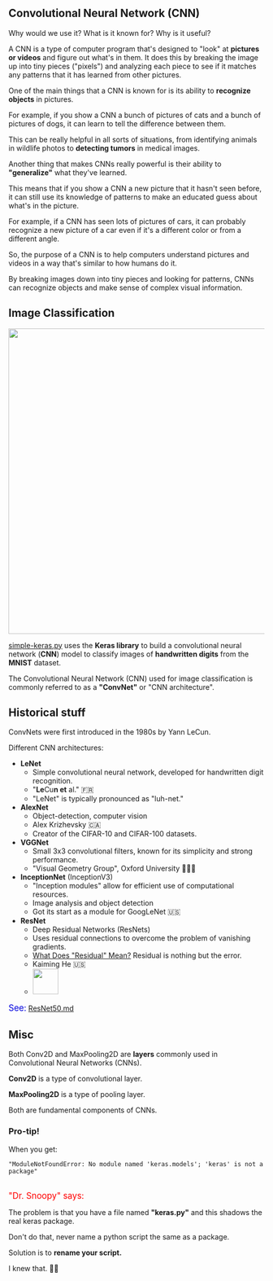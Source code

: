 ## Convolutional Neural Network (CNN)

Why would we use it?  What is it known for?  Why is it useful?

A CNN is a type of computer program that's designed to "look" at **pictures or videos** and figure out what's in them. It does this by breaking the image up into tiny pieces ("pixels") and analyzing each piece to see if it matches any patterns that it has learned from other pictures.

One of the main things that a CNN is known for is its ability to **recognize objects** in pictures.

For example, if you show a CNN a bunch of pictures of cats and a bunch of pictures of dogs, it can learn to tell the difference between them.

This can be really helpful in all sorts of situations, from identifying animals in wildlife photos to **detecting tumors** in medical images.

Another thing that makes CNNs really powerful is their ability to **"generalize"** what they've learned.

This means that if you show a CNN a new picture that it hasn't seen before, it can still use its knowledge of patterns to make an educated guess about what's in the picture.

For example, if a CNN has seen lots of pictures of cars, it can probably recognize a new picture of a car even if it's a different color or from a different angle.

So, the purpose of a CNN is to help computers understand pictures and videos in a way that's similar to how humans do it.

By breaking images down into tiny pieces and looking for patterns, CNNs can recognize objects and make sense of complex visual information.


## Image Classification

<img src="https://149695847.v2.pressablecdn.com/wp-content/uploads/2017/09/localizationVsDetection.png" width="600">

<br>

[simple-keras.py](../bear_training/classification/keras-mnist-class.py) uses the **Keras library** to build a convolutional neural network (**CNN**) model to classify images of **handwritten digits** from the **MNIST** dataset.

<!--<i style="all:revert">What</i>-->

<!-- https://www.tutorialrepublic.com/faq/how-to-reset-or-remove-css-style-for-a-particular-element.php -->

The Convolutional Neural Network (CNN) used for image classification is commonly referred to as a **"ConvNet"** or "CNN architecture".

## Historical stuff

ConvNets were first introduced in the 1980s by Yann LeCun.

Different CNN architectures:

* **LeNet**
    * Simple convolutional neural network, developed for handwritten digit recognition.
    * "**Le**Cu**n et** al." 🇫🇷
    * "LeNet" is typically pronounced as "luh-net."
* **AlexNet**
    * Object-detection, computer vision
    * Alex Krizhevsky 🇨🇦
    * Creator of the CIFAR-10 and CIFAR-100 datasets.
* **VGGNet**
    * Small 3x3 convolutional filters, known for its simplicity and strong performance.
    * "Visual Geometry Group", Oxford University 🏴󠁧󠁢󠁥󠁮󠁧󠁿🇬🇧
* **InceptionNet** (InceptionV3)
    * "Inception modules" allow for efficient use of computational resources.
    * Image analysis and object detection
    * Got its start as a module for GoogLeNet 🇺🇸
* **ResNet**
    * Deep Residual Networks (ResNets)
    * Uses residual connections to overcome the problem of vanishing gradients.
    * [What Does "Residual" Mean?](https://analyticsindiamag.com/why-resnets-are-a-major-breakthrough-in-image-processing/) Residual is nothing but the error.
    * Kaiming He 🇺🇸
    * <img src="https://em-content.zobj.net/thumbs/320/emojipedia/102/flag-for-california-usca_1f3f4-e0075-e0073-e0063-e0061-e007f.png" width="50"> 

<span style="color:#0000dd;font-size:larger;">See:</span> [ResNet50.md](Tensorflow/ResNet50.md)

## Misc

Both Conv2D and MaxPooling2D are **layers** commonly used in Convolutional Neural Networks (CNNs).

**Conv2D** is a type of convolutional layer.

**MaxPooling2D** is a type of pooling layer.

Both are fundamental components of CNNs.

### Pro-tip!

When you get:

```
"ModuleNotFoundError: No module named 'keras.models'; 'keras' is not a package"
```

<br>
<span style="color:red;font-size:larger">"Dr. Snoopy" says:</span>

The problem is that you have a file named **"keras.py"** and this shadows the real keras package.

Don't do that, never name a python script the same as a package.

Solution is to **rename your script.**

I knew that. 🤦‍♀️

<br>
